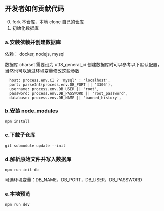 ## 开发者如何贡献代码
0. fork 本仓库，本地 clone 自己的仓库
1. 初始化数据库
### a.安装依赖并创建数据库
依赖： docker, nodejs, mysql

数据库 charset 需要设为 utf8_general_ci
创建数据库时可以参考以下默认配置，当然也可以通过环境变量修改这些参数
```
  host: process.env.CI ? 'mysql' : 'localhost',
  port: parseInt(process.env.DB_PORT || '3306'),
  username: process.env.DB_USER || 'root',
  password: process.env.DB_PASSWORD || 'root_password',
  database: process.env.DB_NAME || 'banned_history',
```

### b.安装 node_modules
```
npm install
```
### c.下载子仓库
```
git submodule update --init
```
### d.解析原始文件并写入数据库
```
npm run init-db
```
可选环境变量：DB_NAME，DB_PORT，DB_USER，DB_PASSWORD
### e.本地预览
```
npm run dev
```